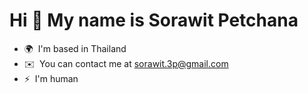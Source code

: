 Hi 👋 My name is Sorawit Petchana
=================================

*   🌍  I'm based in Thailand
*   ✉️  You can contact me at [sorawit.3p@gmail.com](mailto:sorawit.3p@gmail.com)
*   ⚡  I'm human